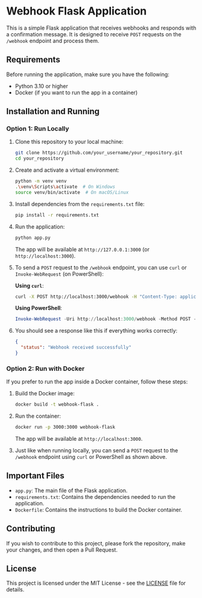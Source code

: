 # Webhook Flask Application

This is a simple Flask application that receives webhooks and responds with a confirmation message. It is designed to receive `POST` requests on the `/webhook` endpoint and process them.

## Requirements

Before running the application, make sure you have the following:

- Python 3.10 or higher
- Docker (if you want to run the app in a container)

## Installation and Running

### Option 1: Run Locally

1. Clone this repository to your local machine:

    ```bash
    git clone https://github.com/your_username/your_repository.git
    cd your_repository
    ```

2. Create and activate a virtual environment:

    ```bash
    python -m venv venv
    .\venv\Scripts\activate  # On Windows
    source venv/bin/activate  # On macOS/Linux
    ```

3. Install dependencies from the `requirements.txt` file:

    ```bash
    pip install -r requirements.txt
    ```

4. Run the application:

    ```bash
    python app.py
    ```

    The app will be available at `http://127.0.0.1:3000` (or `http://localhost:3000`).

5. To send a `POST` request to the `/webhook` endpoint, you can use `curl` or `Invoke-WebRequest` (on PowerShell):

    **Using `curl`**:
    ```bash
    curl -X POST http://localhost:3000/webhook -H "Content-Type: application/json" -d '{"event": "order_created", "order_id": 12345}'
    ```

    **Using PowerShell**:
    ```powershell
    Invoke-WebRequest -Uri http://localhost:3000/webhook -Method POST -Headers @{ "Content-Type" = "application/json" } -Body '{"event": "order_created", "order_id": 12345}'
    ```

6. You should see a response like this if everything works correctly:

    ```json
    {
      "status": "Webhook received successfully"
    }
    ```

### Option 2: Run with Docker

If you prefer to run the app inside a Docker container, follow these steps:

1. Build the Docker image:

    ```bash
    docker build -t webhook-flask .
    ```

2. Run the container:

    ```bash
    docker run -p 3000:3000 webhook-flask
    ```

    The app will be available at `http://localhost:3000`.

3. Just like when running locally, you can send a `POST` request to the `/webhook` endpoint using `curl` or PowerShell as shown above.

## Important Files

- `app.py`: The main file of the Flask application.
- `requirements.txt`: Contains the dependencies needed to run the application.
- `Dockerfile`: Contains the instructions to build the Docker container.

## Contributing

If you wish to contribute to this project, please fork the repository, make your changes, and then open a Pull Request.

## License

This project is licensed under the MIT License - see the [LICENSE](LICENSE) file for details.
